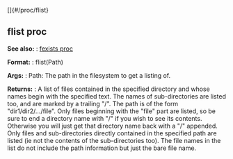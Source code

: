[]{#/proc/flist}
  ## flist proc
  **See also:**
  :   [fexists proc](ref/proc/fexists)
  <!-- -->
  **Format:**
  :   flist(Path)
  <!-- -->
  **Args:**
  :   Path: The path in the filesystem to get a listing of.
  <!-- -->
  **Returns:**
  :   A list of files contained in the specified directory and whose names
      begin with the specified text. The names of sub-directories are
      listed too, and are marked by a trailing \"/\".
  The path is of the form \"dir1/dir2/\.../file\". Only files beginning
  with the \"file\" part are listed, so be sure to end a directory name
  with \"/\" if you wish to see its contents. Otherwise you will just get
  that directory name back with a \"/\" appended.
  Only files and sub-directories directly contained in the specified path
  are listed (ie not the contents of the sub-directories too). The file
  names in the list do not include the path information but just the bare
  file name.